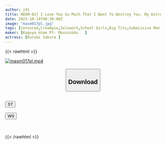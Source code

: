 ```yaml
---
author: j91
title: MASM-017 I Love You So Much That I Want To Destroy You. My Extreme Creampie Life Confined To A Cute Yandere J-type Sakura Kurumi
date: 2023-10-14T00:30:00Z
image: "masm017pl.jpg"
tags: [Censored,Creampie,Solowork,School Girls,Big Tits,Submissive Men	]
maker: [Kaguya Hime Pt- Mousozoku   ]
actress: [Kurumi Sakura ]
---
```



{{< rawhtml >}}

<div class="video" data-videoid="kkWaRmWpQJFO41o">
    <a href="javascript:;">
        <img src="https://my.j91.asia/posts/masm017pl/masm017pl.jpg" width="WIDTH" height="HEIGHT" alt="masm017pl.mp4" loading="lazy">
    </a>
</div>

<script type="text/javascript" src="https://j91.asia/asset/on-demand-st.js"></script>

<br>
  <link rel="stylesheet" href="https://j91.asia/asset/bs5.css">
  
  <center>
  <button class="btn btn-primary" type="button" data-bs-toggle="collapse" data-bs-target=".multi-collapse" aria-expanded="false" aria-controls="multiCollapseExample1 multiCollapseExample2"><h2>Download</h2></button></center>
</p>
<div class="row">
  <div class="col">
    <div class="collapse multi-collapse" id="multiCollapseExample1">
      <div class="card card-body">
	      	      <br>
<div class="buttons">  
<a href="https://streamtape.to/v/kkWaRmWpQJFO41o"><button class="btn-hover color-3"><i class="fa fa-download"></i> ST</button></a></div>
    </div>
  </div>
</div>
  <div class="col">
    <div class="collapse multi-collapse" id="multiCollapseExample2">
      <div class="card card-body">
	      <br>
<div class="buttons">
    <a href="https://wolfstream.tv/q2i6wjp5hm50"><button class="btn-hover color-9"><i class="fa fa-download"></i> WS</button></a></div>
<br><br>
      </div>
    </div>
  </div>
</div>

{{< /rawhtml >}}
